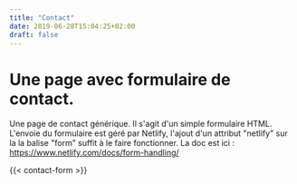 ```yaml
---
title: "Contact"
date: 2019-06-28T15:04:25+02:00
draft: false
---
```


# Une page avec formulaire de contact.

Une page de contact générique. Il s'agit d'un simple formulaire HTML. L'envoie du formulaire est géré par Netlify, l'ajout d'un attribut "netlify" sur la la balise "form" suffit à le faire fonctionner. La doc est ici : https://www.netlify.com/docs/form-handling/

{{< contact-form >}}